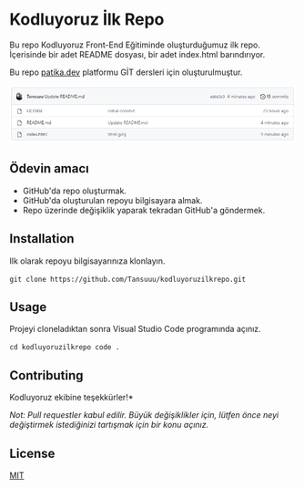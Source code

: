 # Kodluyoruz İlk Repo
Bu repo Kodluyoruz Front-End Eğitiminde oluşturduğumuz ilk repo. İçerisinde bir adet README dosyası, bir adet index.html barındırıyor.

Bu repo [patika.dev](www.patika.dev) platformu GİT dersleri için oluşturulmuştur.

![Proje Görünümü](git-img.png)

## Ödevin amacı

* GitHub'da repo oluşturmak.
* GitHub'da oluşturulan repoyu bilgisayara almak.
* Repo üzerinde değişiklik yaparak tekradan GitHub'a göndermek.

## Installation

Ilk olarak repoyu bilgisayarınıza klonlayın.


`
git clone https://github.com/Tansuuu/kodluyoruzilkrepo.git
`

## Usage

Projeyi cloneladıktan sonra Visual Studio Code programında açınız.


`
cd kodluyoruzilkrepo
code .
`

## Contributing

Kodluyoruz ekibine teşekkürler!*



*Not: Pull requestler kabul edilir. Büyük değişiklikler için, lütfen önce neyi değiştirmek istediğinizi tartışmak için bir konu açınız.*

## License

[MIT](https://choosealicense.com/)


